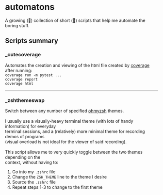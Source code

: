 # automatons
A growing (🤞) collection of short (🤞) scripts that help me automate the boring stuff.

## Scripts summary

### _cutecoverage 
Automates the creation and viewing of the html file created by [coverage](https://coverage.readthedocs.io/) after running:
\
`coverage run -m pytest ...`
\
`coverage report`
\
`coverage html`

---

### _zshthemeswap
Switch between any number of specified [ohmyzsh](https://github.com/ohmyzsh/ohmyzsh) themes.
\
\
I usually use a visually-heavy terminal theme (with lots of handy information) for everyday
\
terminal sessions, and a (relatively) more minimal theme for recording demos of programs
\
(visual overload is not ideal for the viewer of said recording).
\
\
This script allows me to very quickly toggle between the two themes depending on the
\
context, without having to:
1. Go into my `.zshrc` file
2. Change the `ZSH_THEME` line to the theme I desire
3. Source the `.zshrc` file
4. Repeat steps 1-3 to change to the first theme
